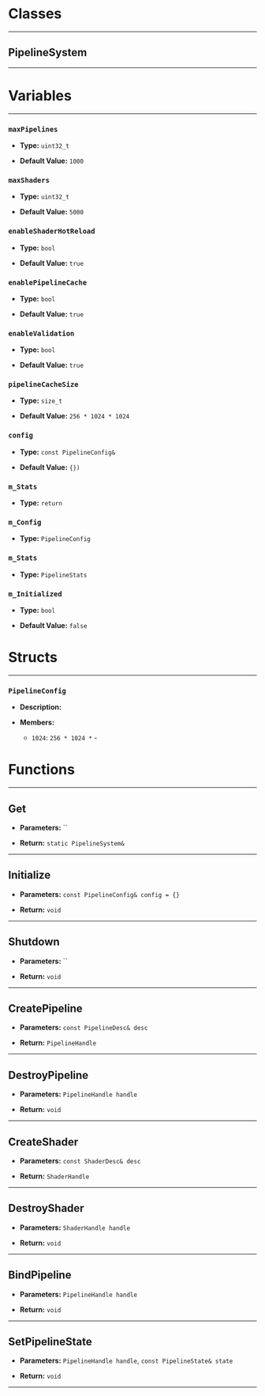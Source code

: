 # Classes
---

## PipelineSystem
---




# Variables
---

### `maxPipelines`

- **Type:** `uint32_t`

- **Default Value:** `1000`



### `maxShaders`

- **Type:** `uint32_t`

- **Default Value:** `5000`



### `enableShaderHotReload`

- **Type:** `bool`

- **Default Value:** `true`



### `enablePipelineCache`

- **Type:** `bool`

- **Default Value:** `true`



### `enableValidation`

- **Type:** `bool`

- **Default Value:** `true`



### `pipelineCacheSize`

- **Type:** `size_t`

- **Default Value:** `256 * 1024 * 1024`



### `config`

- **Type:** `const PipelineConfig&`

- **Default Value:** `{})`



### `m_Stats`

- **Type:** `return`



### `m_Config`

- **Type:** `PipelineConfig`



### `m_Stats`

- **Type:** `PipelineStats`



### `m_Initialized`

- **Type:** `bool`

- **Default Value:** `false`




# Structs
---

### `PipelineConfig`

- **Description:** 

- **Members:**

  - `1024`: `256 * 1024 *` - 




# Functions
---

## Get



- **Parameters:** ``

- **Return:** `static PipelineSystem&`

---

## Initialize



- **Parameters:** `const PipelineConfig& config = {}`

- **Return:** `void`

---

## Shutdown



- **Parameters:** ``

- **Return:** `void`

---

## CreatePipeline



- **Parameters:** `const PipelineDesc& desc`

- **Return:** `PipelineHandle`

---

## DestroyPipeline



- **Parameters:** `PipelineHandle handle`

- **Return:** `void`

---

## CreateShader



- **Parameters:** `const ShaderDesc& desc`

- **Return:** `ShaderHandle`

---

## DestroyShader



- **Parameters:** `ShaderHandle handle`

- **Return:** `void`

---

## BindPipeline



- **Parameters:** `PipelineHandle handle`

- **Return:** `void`

---

## SetPipelineState



- **Parameters:** `PipelineHandle handle`, `const PipelineState& state`

- **Return:** `void`

---
